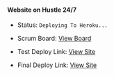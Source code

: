 #### Website on Hustle 24/7

- Status: ```Deploying To Heroku...```


- Scrum Board: <a href="https://docs.google.com/spreadsheets/d/1XBHlX1866PnHvKykhmJZRzi-4oQtfuq1yVQrU1VQeT4/edit#gid=0">View Board</a>

- Test Deploy Link: <a href="">View Site</a>

- Final Deploy Link: <a href="">View Site</a>
